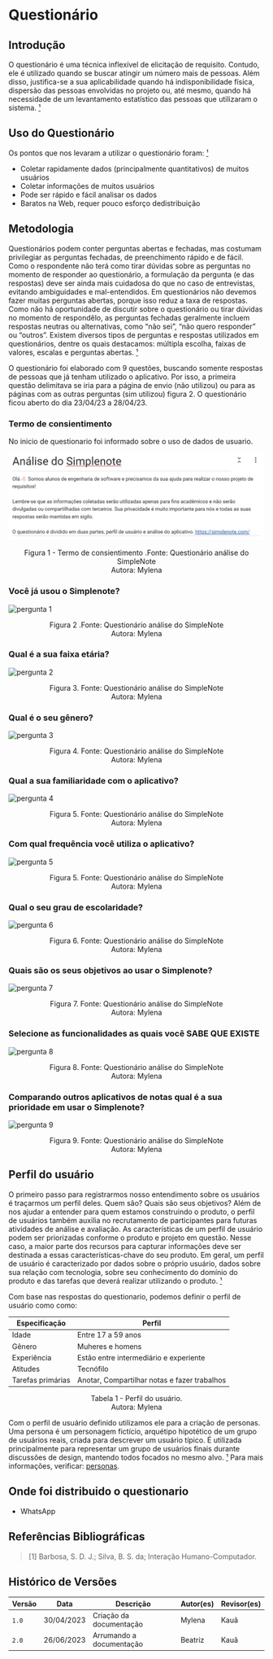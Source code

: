 # Questionário

## Introdução

O questionário é uma técnica inflexível de elicitação de requisito.  Contudo, ele é utilizado quando se buscar atingir um número mais de pessoas. Além disso, justifica-se a sua aplicabilidade quando há indisponibilidade física, dispersão das pessoas envolvidas no projeto ou, até mesmo, quando há necessidade de um levantamento estatístico das pessoas que utilizaram o sistema. [¹](ancora#1) 

## Uso do Questionário
Os pontos que nos levaram a utilizar o questionário foram: [¹](ancora#1) 

- Coletar rapidamente dados (principalmente quantitativos) de muitos usuários
- Coletar informações de muitos usuários
- Pode ser rápido e fácil analisar os dados
- Baratos na Web, requer pouco esforço dedistribuição


## Metodologia

Questionários podem conter perguntas abertas e fechadas, mas costumam privilegiar as perguntas fechadas, de preenchimento rápido e de fácil. Como o respondente não terá como tirar dúvidas sobre as perguntas no momento de responder ao questionário, a formulação da pergunta (e das respostas) deve ser ainda mais cuidadosa do que no caso de entrevistas, evitando ambiguidades e mal-entendidos. Em questionários não devemos fazer muitas perguntas abertas, porque isso reduz a taxa de respostas. Como não há oportunidade de discutir sobre o questionário ou tirar dúvidas no momento de respondêlo, as perguntas fechadas geralmente incluem respostas neutras ou alternativas, como “não sei”, “não quero responder” ou “outros”. Existem diversos tipos de perguntas e respostas utilizados em questionários, dentre os quais destacamos:
múltipla escolha, faixas de valores, escalas e perguntas abertas. [¹](ancora#1) 
<p>
O questionário foi elaborado com 9 questões, buscando somente respostas de pessoas que já tenham utilizado o aplicativo. Por isso, a primeira questão delimitava se iria para a página de envio (não utilizou) ou para as páginas com as outras perguntas (sim utilizou) figura 2.  
O questionário ficou aberto do dia 23/04/23 a 28/04/23.
</p>

### Termo de consientimento

<p>
 No inicio de questionario foi informado sobre o uso de dados de usuario.
</p>

![termo](../../docs/img/usoQuestionario.jpeg)
 <p align="center"> Figura 1 - Termo de consientimento .Fonte: Questionário análise do SimpleNote <br> Autora: Mylena </p>

###  Você já usou o Simplenote?
![pergunta 1](https://user-images.githubusercontent.com/86479209/235379693-671a29ac-0d76-4714-8224-951b22516652.png)
 <p align="center"> Figura 2 .Fonte: Questionário análise do SimpleNote <br> Autora: Mylena </p>

### Qual é a sua faixa etária?

![pergunta 2](https://user-images.githubusercontent.com/86479209/235379854-445fe171-d16e-4657-82c2-3b1303e7e767.png)
<p align="center"> Figura 3. Fonte: Questionário análise do SimpleNote <br> Autora: Mylena </p>

### Qual é o seu gênero?
![pergunta 3](https://user-images.githubusercontent.com/86479209/235512826-5ae350a1-be78-4379-ba01-912b9bd4ccc0.png)


<p align="center"> Figura 4. Fonte: Questionário análise do SimpleNote <br> Autora: Mylena </p>

###  Qual a sua familiaridade com o aplicativo?

![pergunta 4](https://user-images.githubusercontent.com/86479209/235379913-4e5ce774-8655-47ed-8812-9b4eb7ce761d.png)
<p align="center"> Figura 5. Fonte: Questionário análise do SimpleNote <br> Autora: Mylena </p>

### Com qual frequência você utiliza o aplicativo?

![pergunta 5](https://user-images.githubusercontent.com/86479209/235379918-182aa437-8755-4c59-ad08-9ffc54657799.png)
<p align="center"> Figura 5. Fonte: Questionário análise do SimpleNote <br> Autora: Mylena </p>

### Qual o seu grau de escolaridade?

![pergunta 6](https://user-images.githubusercontent.com/86479209/235379920-d961f9ea-d54b-4fd0-a6fc-04f501990a4c.png)
<p align="center"> Figura 6. Fonte: Questionário análise do SimpleNote <br> Autora: Mylena </p>

### Quais são os seus objetivos ao usar o Simplenote?

![pergunta 7](https://user-images.githubusercontent.com/86479209/235379923-d7883ee0-300a-408a-b698-92babc84dd6c.png)
<p align="center"> Figura 7. Fonte: Questionário análise do SimpleNote <br> Autora: Mylena </p>

### Selecione as funcionalidades as quais você SABE QUE EXISTE

![pergunta 8](https://user-images.githubusercontent.com/86479209/235379925-5f8972e8-7980-44eb-8330-bda6aee00bb9.png)
<p align="center"> Figura 8. Fonte: Questionário análise do SimpleNote <br> Autora: Mylena </p>

### Comparando outros aplicativos de notas qual é a sua prioridade em usar o Simplenote?

![pergunta 9](https://user-images.githubusercontent.com/86479209/235379930-63a04aab-4c1e-47b8-8e89-eab252a1d5a8.png)
<p align="center"> Figura 9. Fonte: Questionário análise do SimpleNote <br> Autora: Mylena </p>

## Perfil do usuário 

O primeiro passo para registrarmos nosso entendimento sobre os usuários é traçarmos um perfil deles.
Quem são? Quais são seus objetivos? Além de nos ajudar a entender para quem estamos construindo o
produto, o perfil de usuários também auxilia no recrutamento de participantes para futuras atividades de
análise e avaliação. As características de um perfil de usuário podem ser priorizadas conforme o produto e projeto em
questão. Nesse caso, a maior parte dos recursos para capturar informações deve ser destinada a essas
características-chave do seu produto. Em geral, um perfil de usuário é caracterizado por dados sobre o
próprio usuário, dados sobre sua relação com tecnologia, sobre seu conhecimento do domínio do produto e
das tarefas que deverá realizar utilizando o produto. [¹](ancora#1) 

<p>
 Com base nas respostas do questionario, podemos definir o perfil de usuário como como:
</p>

|Especificação      | Perfil                                  | 
|-------------      |---------------------                    |
| Idade             | Entre 17 a 59 anos                      |  
| Gênero            | Muheres e homens                        |
| Experiência       | Estão entre intermediário e experiente  |
| Atitudes          | Tecnófilo                               | 
| Tarefas primárias | Anotar, Compartilhar notas e fazer trabalhos              |

<p align="center"> Tabela 1 - Perfil do usuário. <br> Autora: Mylena </p>

Com o perfil de usuário definido utilizamos ele para a criação de personas. Uma persona é um personagem fictício, arquétipo hipotético de um grupo de usuários reais, criada para descrever um usuário típico. É utilizada principalmente para representar um grupo de usuários finais durante discussões de design,
mantendo todos focados no mesmo alvo. [¹](ancora#1) 
Para mais informações, verificar: [personas](https://requisitos-de-software.github.io/2023.1-Simplenote/elicitacao/personas/).


## Onde foi distribuido o questionario 
 - WhatsApp

## Referências Bibliográficas


> [1] Barbosa, S. D. J.; Silva, B. S. da; Interação Humano-Computador.
> 

## Histórico de Versões
| Versão | Data | Descrição| Autor(es) | Revisor(es)
|--|--|--|--|--|
|`1.0` | 30/04/2023 | Criação da documentação| Mylena |Kauã |
|`2.0` | 26/06/2023 | Arrumando a documentação| Beatriz |Kauã |

